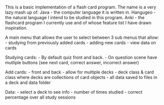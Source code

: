 This is a basic implementation of a flash card program.
The name is a very lazy mash up of:
Java - the computer language it is written in.
Hangugeo - the natural language I intend to be studied in this program.
Anki - the flashcard program I currently use and of whose feature list I have drawn inspiration.

A main menu that allows the user to select between 3 sub menus that allow:
	- studying from previously added cards
	- adding new cards
	- view data on cards
	
Studying cards:
	- By default quiz front and back.
	- On question scene have mutliple buttons (see next card, correct answer, incorrect answer)
	
	
Add cards:
	- front and back
	- allow for multiple decks
	- deck class & card class where decks are collections of card objects
	- all data saved to files in a deck and data folder
	

Data:
	- select a deck to see info
	- number of times studied
	- correct percentage over all study sessions
